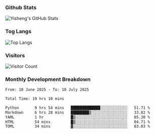 ### Github Stats
![Yisheng's GitHub Stats](https://github-readme-stats-9qabuvhk1-gongyisheng.vercel.app/api?username=gongyisheng&count_private=true&show_icons=true)
### Tog Langs
![Top Langs](https://github-readme-stats-9qabuvhk1-gongyisheng.vercel.app/api/top-langs/?username=gongyisheng&layout=compact)
### Visitors
![Visitor Count](https://profile-counter.glitch.me/gongyisheng/count.svg)
### Monthly Development Breakdown
<!--START_SECTION:waka-->

```txt
From: 10 June 2025 - To: 10 July 2025

Total Time: 19 hrs 10 mins

Python       9 hrs 54 mins   █████████████░░░░░░░░░░░░   51.71 %
Markdown     6 hrs 28 mins   ████████▒░░░░░░░░░░░░░░░░   33.82 %
YAML         1 hr            █▒░░░░░░░░░░░░░░░░░░░░░░░   05.30 %
HTML         54 mins         █▒░░░░░░░░░░░░░░░░░░░░░░░   04.71 %
TOML         34 mins         ▓░░░░░░░░░░░░░░░░░░░░░░░░   03.03 %
```

<!--END_SECTION:waka-->
